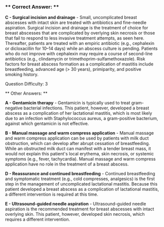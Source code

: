### ** Correct Answer: **

**C - Surgical incision and drainage** - Small, uncomplicated breast abscesses with intact skin are treated with antibiotics and fine-needle aspiration. Surgical incision and drainage is the treatment of choice for breast abscesses that are complicated by overlying skin necrosis or those that fail to respond to less invasive treatment attempts, as seen here. Thereafter, patients are treated with an empiric antibiotic (e.g., cephalexin or dicloxacillin for 10–14 days) while an abscess culture is pending. Patients who do not improve with cephalexin may require a course of second-line antibiotics (e.g., clindamycin or trimethoprim-sulfamethoxazole). Risk factors for breast abscess formation as a complication of mastitis include breastfeeding, advanced age (> 30 years), primiparity, and positive smoking history.

Question Difficulty: 3

** Other Answers: **

**A - Gentamicin therapy** - Gentamicin is typically used to treat gram-negative bacterial infections. This patient, however, developed a breast abscess as a complication of her lactational mastitis, which is most likely due to an infection with Staphylococcus aureus, a gram-positive bacterium, against which gentamicin is not effective.

**B - Manual massage and warm compress application** - Manual massage and warm compress application can be used by patients with milk duct obstruction, which can develop after abrupt cessation of breastfeeding. While an obstructed milk duct can manifest with a tender breast mass, it would not explain this patient's local erythema, skin necrosis, or systemic symptoms (e.g., fever, tachycardia). Manual massage and warm compress application have no role in the treatment of a breast abscess.

**D - Reassurance and continued breastfeeding** - Continued breastfeeding and symptomatic treatment (e.g., cold compresses, analgesics) is the first step in the management of uncomplicated lactational mastitis. Because this patient developed a breast abscess as a complication of lactational mastitis, a different intervention is required at this time.

**E - Ultrasound-guided needle aspiration** - Ultrasound-guided needle aspiration is the recommended treatment for breast abscesses with intact overlying skin. This patient, however, developed skin necrosis, which requires a different intervention.

